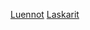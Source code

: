 [Luennot](https://github.com/mluukkai/OTM2016/wiki/Ohjelmistotekniikan-menetelmat)
[Laskarit](https://github.com/mluukkai/OTM2016/wiki/Laskarit)
